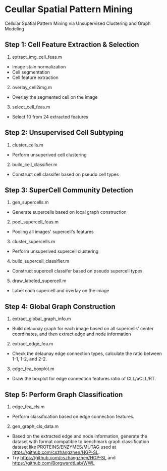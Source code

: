 # Ceullar Spatial Pattern Mining
Cellular Spatial Pattern Mining via Unsupervised Clustering and Graph Modeling

## Step 1: Cell Feature Extraction & Selection
1. extract_img_cell_feas.m
- Image stain normalization
- Cell segmentation
- Cell feature extraction
2. overlay_cell2img.m
- Overlay the segmented cell on the image
3. select_cell_feas.m
- Select 10 from 24 extracted features

## Step 2: Unsupervised Cell Subtyping
1. cluster_cells.m
- Perform unsuperived cell clustering
2. build_cell_classifier.m
- Construct cell classifer based on pseudo cell types

## Step 3: SuperCell Community Detection
1. gen_supercells.m
- Generate supercells based on local graph construction
2. pool_supercell_feas.m
- Pooling all images' supercell's features
3. cluster_supercells.m
- Perform unsuperived supercell clustering
4. build_supercell_classifier.m
- Construct supercell classifer based on pseudo supercell types
5. draw_labeled_supercell.m
- Label each supercell and overlay on the image

## Step 4: Global Graph Construction
1. extract_global_graph_info.m
- Build delaunay graph for each image based on all supercells' center 
coordinates, and then extract edge and node information
2. extract_edge_fea.m
- Check the delaunay edge connection types, calculate the ratio between 
1-1, 1-2, and 2-2.
3. edge_fea_boxplot.m
- Draw the boxplot for edge connection features ratio of CLL/aCLL/RT.

## Step 5: Perform Graph Classification
1. edge_fea_cls.m
- Perform classification based on edge connection features.
2. gen_graph_cls_data.m
- Based on the extracted edge and node information, generate the dataset with
format compatible to benchmark graph classification dataset like 
PROTEINS/ENZYMES/MUTAG used at https://github.com/cszhangzhen/HGP-SL. 
- Try https://github.com/cszhangzhen/HGP-SL and https://github.com/BorgwardtLab/WWL

